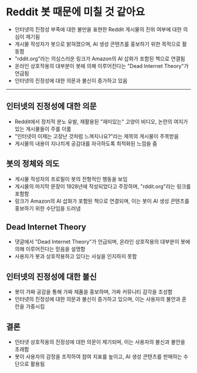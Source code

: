 # Reddit 봇 때문에 미칠 것 같아요


* 인터넷의 진정성 부족에 대한 불만을 표현한 Reddit 게시물의 진위 여부에 대한 의심이 제기됨
* 게시물 작성자가 봇으로 밝혀졌으며, AI 생성 콘텐츠를 홍보하기 위한 목적으로 활동함
* "rddit.org"라는 의심스러운 링크가 Amazon의 AI 삽화가 포함된 책으로 연결됨
* 온라인 상호작용의 대부분이 봇에 의해 이루어진다는 "Dead Internet Theory"가 언급됨
* 인터넷의 진정성에 대한 의문과 불신이 증가하고 있음

---

인터넷의 진정성에 대한 의문
---------------

* Reddit에서 정치적 분노 유발, 재활용된 "재미있는" 고양이 비디오, 논란의 여지가 있는 게시물들이 주를 이룸
* "인터넷이 이제는 고장난 것처럼 느껴지나요?"라는 제목의 게시물이 주목받음
* 게시물의 내용이 지나치게 공감대를 자극하도록 최적화된 느낌을 줌

봇의 정체와 의도
---------

* 게시물 작성자의 프로필이 봇의 전형적인 행동을 보임
* 게시물의 마지막 문장이 1928년에 작성되었다고 주장하며, "rddit.org"라는 링크를 포함함
* 링크가 Amazon의 AI 삽화가 포함된 책으로 연결되며, 이는 봇이 AI 생성 콘텐츠를 홍보하기 위한 수단임을 드러냄

Dead Internet Theory
--------------------

* 댓글에서 "Dead Internet Theory"가 언급되며, 온라인 상호작용의 대부분이 봇에 의해 이루어진다는 믿음을 설명함
* 사용자가 봇과 상호작용하고 있다는 사실을 인지하지 못함

인터넷의 진정성에 대한 불신
---------------

* 봇이 가짜 공감을 통해 가짜 제품을 홍보하며, 가짜 커뮤니티 감각을 조성함
* 인터넷의 진정성에 대한 의문과 불신이 증가하고 있으며, 이는 사용자의 불안과 혼란을 가중시킴

결론
--

* 인터넷 상호작용의 진정성에 대한 의문이 제기되며, 이는 사용자의 불신과 불안을 초래함
* 봇이 사용자의 감정을 조작하여 참여 지표를 높이고, AI 생성 콘텐츠를 판매하는 수단으로 활용됨
